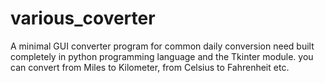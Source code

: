 # various_coverter
A minimal GUI converter program for common daily conversion need built completely in python programming language  and the Tkinter module. you can convert from Miles to Kilometer, from Celsius to Fahrenheit  etc.
